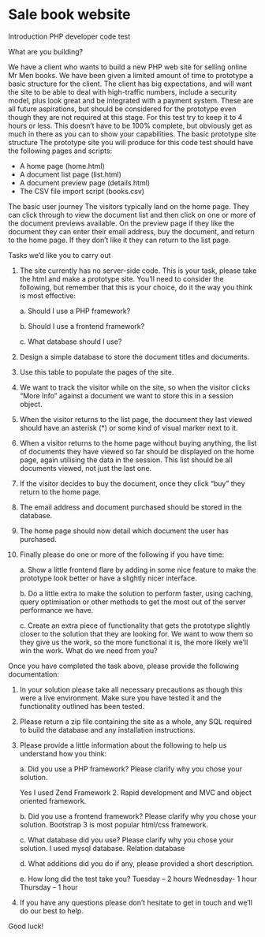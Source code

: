 Sale book website
=======================

Introduction
PHP developer code test

What are you building?

We have a client who wants to build a new PHP web site for selling online Mr Men books. We have been given a limited amount of time to prototype a basic structure for the client. 
The client has big expectations, and will want the site to be able to deal with high-traffic numbers, include a security model, plus look great and be integrated with a payment system. These are all future aspirations, but should be considered for the prototype even though they are not required at this stage.
For this test try to keep it to 4 hours or less. This doesn’t have to be 100% complete, but obviously get as much in there as you can to show your capabilities.
The basic prototype site structure
The prototype site you will produce for this code test should have the following pages and scripts:

  -	A home page (home.html)
  -	A document list page (list.html)
  - A document preview page (details.html)
  -	The CSV file import script (books.csv)

The basic user journey 
The visitors typically land on the home page. They can click through to view the document list and then click on one or more of the document previews available. On the preview page if they like the document they can enter their email address, buy the document, and return to the home page. If they don’t like it they can return to the list page.

Tasks we’d like you to carry out

1.	The site currently has no server-side code. This is your task, please take the html and make a prototype site. You’ll need to consider the following, but remember that this is your choice, do it the way you think is most effective:

    a.	Should I use a PHP framework?

    b.	Should I use a frontend framework?

    c.	What database should I use?

2.	Design a simple database to store the document titles and documents.

3.	Use this table to populate the pages of the site.

4.	We want to track the visitor while on the site, so when the visitor clicks “More Info” against a document we want to store this in a session object.

5.	When the visitor returns to the list page, the document they last viewed should have an asterisk (*) or some kind of visual marker next to it.

6.	When a visitor returns to the home page without buying anything, the list of documents they have viewed so far should be displayed on the home page, again utilising the data in the session. This list should be all documents viewed, not just the last one.

7.	If the visitor decides to buy the document, once they click “buy” they return to the home page.

8.	The email address and document purchased should be stored in the database.

9.	The home page should now detail which document the user has purchased.

10.	Finally please do one or more of the following if you have time:

    a.	Show a little frontend flare by adding in some nice feature to make the prototype look better or have a slightly nicer interface.

    b.	Do a little extra to make the solution to perform faster, using caching, query optimisation or other methods to get the most out of the server performance we have.

    c.	Create an extra piece of functionality that gets the prototype slightly closer to the solution that they are looking for. We want to wow them so they give us the work, so the more functional it is, the more likely we’ll win the work.
    What do we need from you?


Once you have completed the task above, please provide the following documentation:

1.	In your solution please take all necessary precautions as though this were a live environment. Make sure you have tested it and the functionality outlined has been tested.

2.	Please return a zip file containing the site as a whole, any SQL required to build the database and any installation instructions. 

3.	Please provide a little information about the following to help us understand how you think:

      a.	Did you use a PHP framework? Please clarify why you chose your solution.

      Yes I used Zend Framework 2.  Rapid development and MVC  and object oriented framework.

      b.	Did you use a frontend framework? Please clarify why you chose your solution.
      Bootstrap 3  is most popular html/css framework. 

      c.	What database did you use? Please clarify why you chose your solution.
      I used mysql database. Relation database

      d.	What additions did you do if any, please provided a short description.

      e.	How long did the test take you?
      Tuesday – 2 hours  Wednesday-  1 hour Thursday – 1 hour 

4.	If you have any questions please don’t hesitate to get in touch and we’ll do our best to help.

Good luck!


